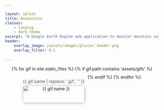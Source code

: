 ```yaml
---

layout: splash
title: Animations
classes:
    - landing
    - dark-theme
excerpt: "A Google Earth Engine web application to monitor mountain valley glaciers"
header:
    overlay_image: /assets/images/glacier_header.png
    overlay_filter: 0.1
    
---
```

<div style="display: flex; flex-wrap: wrap; justify-content: center; gap: 10px; margin-bottom: 10px;">
{% for gif in site.static_files %}
  {% if gif.path contains 'assets/gifs' %}
  <div style="text-align: center; max-width: 400px;">
  <a href="{{ gif.path }}" target="_blank" style="text-decoration: none; color: inherit;"></a>
  <p style="font-size: 14px; color: #555; margin-bottom: 5px;">{{ gif.name | replace: '.gif', '' }}</p>
  <a href="{{ gif.path }}" target="_blank">
  <img src="{{ gif.path }}" alt="{{ gif.name }}" width="100%" style="border-radius: 8px; box-shadow: 2px 2px 10px rgba(0, 0, 0, 0.2);">
  </a>
  </div>
  {% endif %}
{% endfor %}
</div>